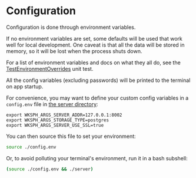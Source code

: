 # Configuration

Configuration is done through environment variables.

If no environment variables are set, some defaults will be used that work well for local development.
One caveat is that all the data will be stored in memory, so it will be lost when the process shuts down.

For a list of environment variables and docs on what they all do, see
the [TestEnvironmentOverrides](../config/parsing_test.go) unit test.

All the config variables (excluding passwords) will be printed to the terminal on app startup.

For convenience, you may want to define your custom config variables in a `config.env` file in [the server directory](..):

```
export WKSPH_ARGS_SERVER_ADDR=127.0.0.1:8002
export WKSPH_ARGS_STORAGE_TYPE=postgres
export WKSPH_ARGS_SERVER_USE_SSL=true
```

You can then source this file to set your environment:

```bash
source ./config.env
```

Or, to avoid polluting your terminal's environment, run it in a bash subshell:

```bash
(source ./config.env && ./server)
```
